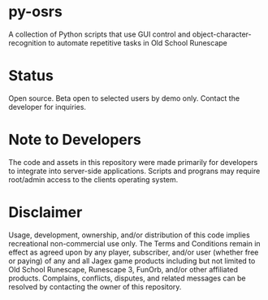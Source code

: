 # py-osrs
A collection of Python scripts that use GUI control and object-character-recognition to automate repetitive tasks in Old School Runescape

# Status
Open source. Beta open to selected users by demo only. Contact the developer for inquiries.

# Note to Developers
The code and assets in this repository were made primarily for developers to integrate into server-side applications. 
Scripts and prograns may require root/admin access to the clients operating system.



# Disclaimer
Usage, development, ownership, and/or distribution of this code implies recreational non-commercial use only. The Terms and Conditions remain in effect as agreed upon by any player, subscriber, and/or user (whether free or paying) of any and all Jagex game products including but not limited to Old School Runescape, Runescape 3, FunOrb, and/or other affiliated products. Complains, conflicts, disputes, and related messages can be resolved by contacting the owner of this repository.   
